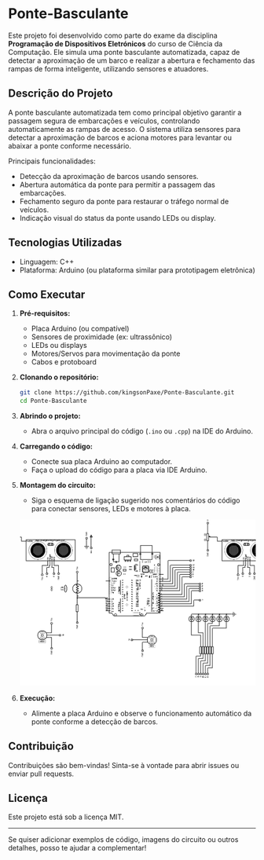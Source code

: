 # Ponte-Basculante

Este projeto foi desenvolvido como parte do exame da disciplina **Programação de Dispositivos Eletrónicos** do curso de Ciência da Computação. Ele simula uma ponte basculante automatizada, capaz de detectar a aproximação de um barco e realizar a abertura e fechamento das rampas de forma inteligente, utilizando sensores e atuadores.

## Descrição do Projeto

A ponte basculante automatizada tem como principal objetivo garantir a passagem segura de embarcações e veículos, controlando automaticamente as rampas de acesso. O sistema utiliza sensores para detectar a aproximação de barcos e aciona motores para levantar ou abaixar a ponte conforme necessário.

Principais funcionalidades:
- Detecção da aproximação de barcos usando sensores.
- Abertura automática da ponte para permitir a passagem das embarcações.
- Fechamento seguro da ponte para restaurar o tráfego normal de veículos.
- Indicação visual do status da ponte usando LEDs ou display.

## Tecnologias Utilizadas

- Linguagem: C++
- Plataforma: Arduino (ou plataforma similar para prototipagem eletrônica)

## Como Executar

1. **Pré-requisitos:**
   - Placa Arduino (ou compatível)
   - Sensores de proximidade (ex: ultrassônico)
   - LEDs ou displays
   - Motores/Servos para movimentação da ponte
   - Cabos e protoboard

2. **Clonando o repositório:**
   ```sh
   git clone https://github.com/kingsonPaxe/Ponte-Basculante.git
   cd Ponte-Basculante
   ```

3. **Abrindo o projeto:**
   - Abra o arquivo principal do código (`.ino` ou `.cpp`) na IDE do Arduino.

4. **Carregando o código:**
   - Conecte sua placa Arduino ao computador.
   - Faça o upload do código para a placa via IDE Arduino.

5. **Montagem do circuito:**
   - Siga o esquema de ligação sugerido nos comentários do código para conectar sensores, LEDs e motores à placa.
   
   ![Esquema do Circuito](Circuito/Circuito_Ponte_Basculante.BMP)

6. **Execução:**
   - Alimente a placa Arduino e observe o funcionamento automático da ponte conforme a detecção de barcos.

## Contribuição

Contribuições são bem-vindas! Sinta-se à vontade para abrir issues ou enviar pull requests.

## Licença

Este projeto está sob a licença MIT.

---

Se quiser adicionar exemplos de código, imagens do circuito ou outros detalhes, posso te ajudar a complementar!